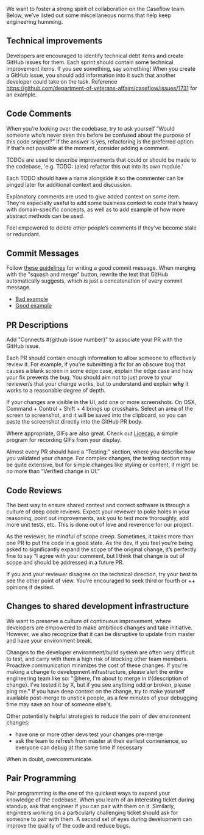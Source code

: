 We want to foster a strong spirit of collaboration on the Caseflow team. Below, we’ve listed out some miscellaneous norms that help keep engineering humming.


## Technical improvements

Developers are encouraged to identify technical debt items and create GitHub issues for them. Each sprint should contain some technical improvement items. If you see something, say something! When you create a GitHub issue, you should add information into it such that another developer could take on the task. Reference https://github.com/department-of-veterans-affairs/caseflow/issues/1731 for an example. 
 
## Code Comments
 
When you’re looking over the codebase, try to ask yourself “Would someone who’s never seen this before be confused about the purpose of this code snippet?” If the answer is yes, refactoring is the preferred option. If that’s not possible at the moment, consider adding a comment.
 
TODOs are used to describe improvements that could or should be made to the codebase, 'e.g. TODO: (alex) refactor this out into its own module.'
 
Each TODO should have a name alongside it so the commenter can be pinged later for additional context and discussion. 
 
Explanatory comments are used to give added context on some item. They’re especially useful to add some business context to code that’s heavy with domain-specific concepts, as well as to add example of how more abstract methods can be used.
 
Feel empowered to delete other people’s comments if they’ve become stale or redundant. 

## Commit Messages
Follow [these guidelines](https://chris.beams.io/posts/git-commit/) for writing a good commit message. When merging with the "squash and merge" button, rewrite the text that GitHub automatically suggests, which is just a concatenation of every commit message.

* [Bad example](https://github.com/department-of-veterans-affairs/caseflow/commit/d5ab5a00cf4b0a26da3b0e531865610543da4b9d)
* [Good example](https://github.com/department-of-veterans-affairs/caseflow/commit/eae5435ee9cf318377fcf05e654595731bdec7d9)
 
## PR Descriptions

Add "Connects #{github issue number}" to associate your PR with the GitHub issue.
 
Each PR should contain enough information to allow someone to effectively review it. For example, if you're submitting a fix for an obscure bug that causes a blank screen in some edge case, explain the edge case and how your fix prevents the bug. You should aim not to just prove to your reviewer/s that your change works, but to understand and explain **why** it works to a reasonable degree of depth.
 
If your changes are visible in the UI, add one or more screenshots. On OSX, Command + Control + Shift + 4 brings up crosshairs. Select an area of the screen to screenshot, and it will be saved into the clipboard, so you can paste the screenshot directly into the GitHub PR body.
 
Where appropriate, GIFs are also great. Check out [Licecap](http://www.cockos.com/licecap/), a simple program for recording GIFs from your display.
 
Almost every PR should have a “Testing:” section, where you describe how you validated your change. For complex changes, the testing section may be quite extensive, but for simple changes like styling or content, it might be no more than “Verified change in UI.”

## Code Reviews
 
The best way to ensure shared context and correct software is through a culture of deep code reviews. Expect your reviewer to poke holes in your reasoning, point out improvements, ask you to test more thoroughly, add more unit tests, etc. This is done out of love and reverence for our project.
 
As the reviewer, be mindful of scope creep. Sometimes, it takes more than one PR to put the code in a good state. As the dev, if you feel you’re being asked to significantly expand the scope of the original change, it’s perfectly fine to say “I agree with your comment, but I think that change is out of scope and should be addressed in a future PR. 
 
If you and your reviewer disagree on the technical direction, try your best to see the other point of view. You’re encouraged to seek third or fourth or ++ opinions if desired.
 
## Changes to shared development infrastructure
 
We want to preserve a culture of continuous improvement, where developers are empowered to make ambitious changes and take initiative. However, we also recognize that it can be disruptive to update from master and have your environment break.
 
Changes to the developer environment/build system are often very difficult to test, and carry with them a high risk of blocking other team members. Proactive communication minimizes the cost of these changes. If you're making a change to development infrastructure, please alert the entire engineering team like so: "@here, I'm about to merge in #{description of change}. I've tested it by X, but if you see anything odd or broken, please ping me." If you have deep context on the change, try to make yourself available post-merge to unstick people, as a few minutes of your debugging time may save an hour of someone else's. 
 
Other potentially helpful strategies to reduce the pain of dev environment changes:
- have one or more other devs test your changes pre-merge
- ask the team to refresh from master at their earliest convenience, so everyone can debug at the same time if necessary
 
When in doubt, overcommunicate.
 
## Pair Programming
 
Pair programming is the one of the quickest ways to expand your knowledge of the codebase. When you learn of an interesting ticket during standup, ask that engineer if you can pair with them on it. Similarly, engineers working on a particularly challenging ticket should ask for someone to pair with them. A second set of eyes during development can improve the quality of the code and reduce bugs. 
